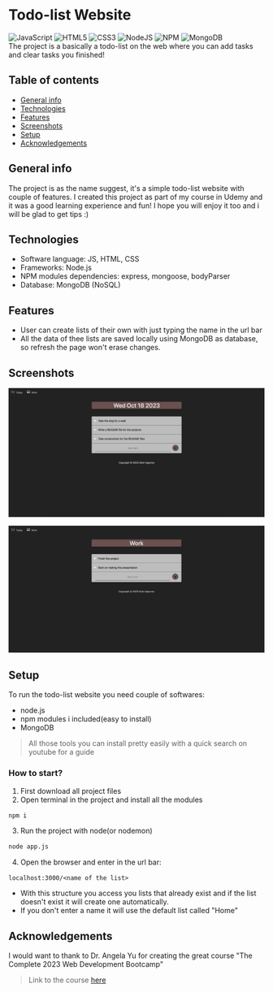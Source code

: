 # Todo-list Website
![JavaScript](https://img.shields.io/badge/javascript-%23323330.svg?style=for-the-badge&logo=javascript&logoColor=%23F7DF1E) ![HTML5](https://img.shields.io/badge/html5-%23E34F26.svg?style=for-the-badge&logo=html5&logoColor=white) ![CSS3](https://img.shields.io/badge/css3-%231572B6.svg?style=for-the-badge&logo=css3&logoColor=white) ![NodeJS](https://img.shields.io/badge/node.js-6DA55F?style=for-the-badge&logo=node.js&logoColor=white) ![NPM](https://img.shields.io/badge/NPM-%23CB3837.svg?style=for-the-badge&logo=npm&logoColor=white) ![MongoDB](https://img.shields.io/badge/MongoDB-%234ea94b.svg?style=for-the-badge&logo=mongodb&logoColor=white)
<br>
The project is a basically a todo-list on the web where you can add tasks and clear tasks you finished!

## Table of contents
* [General info](#general-info)
* [Technologies](#technologies)
* [Features](#features)
* [Screenshots](#screenshots)
* [Setup](#setup)
* [Acknowledgements](#acknowledgements)

## General info
The project is as the name suggest, it's a simple todo-list website with couple of features.
I created this project as part of my course in Udemy and it was a good learning experience and fun!
I hope you will enjoy it too and i will be glad to get tips :)


## Technologies
- Software language: JS, HTML, CSS
- Frameworks: Node.js
- NPM modules dependencies: express, mongoose, bodyParser
- Database: MongoDB (NoSQL)

## Features
- User can create lists of their own with just typing the name in the url bar
- All the data of thee lists are saved locally using MongoDB as database, so refresh the page won't erase changes.

## Screenshots
![Today-list-image](./public/assets/Today-list-image.jpg)

![Work-list-image](./public/assets/Work-list-image.jpg)

## Setup
To run the todo-list website you need couple of softwares:
- node.js
- npm modules i included(easy to install)
- MongoDB
> All those tools you can install pretty easily with a quick search on youtube for a guide

### How to start?
1. First download all project files
2. Open terminal in the project and install all the modules

```bash
npm i
```

3. Run the project with node(or nodemon)

```bash
node app.js
```
4. Open the browser and enter in the url bar:
```
localhost:3000/<name of the list>
```

- With this structure you access you lists that already exist and if the list doesn't exist it will create one automatically.
- If you don't enter a name it will use the default list called "Home"

## Acknowledgements
I would want to thank to Dr. Angela Yu for creating the great course "The Complete 2023 Web Development Bootcamp"
> Link to the course [here](https://www.udemy.com/course/the-complete-web-development-bootcamp/?kw=The+Complete+2023+Web+Development+Bootcamp&src=sac)